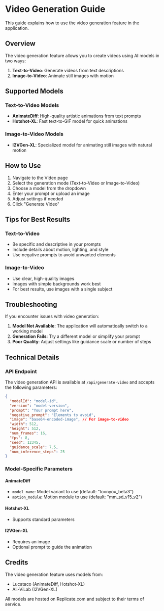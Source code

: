 # Video Generation Guide

This guide explains how to use the video generation feature in the application.

## Overview

The video generation feature allows you to create videos using AI models in two ways:
1. **Text-to-Video**: Generate videos from text descriptions
2. **Image-to-Video**: Animate still images with motion

## Supported Models

### Text-to-Video Models
- **AnimateDiff**: High-quality artistic animations from text prompts
- **Hotshot-XL**: Fast text-to-GIF model for quick animations

### Image-to-Video Models
- **I2VGen-XL**: Specialized model for animating still images with natural motion

## How to Use

1. Navigate to the Video page
2. Select the generation mode (Text-to-Video or Image-to-Video)
3. Choose a model from the dropdown
4. Enter your prompt or upload an image
5. Adjust settings if needed
6. Click "Generate Video"

## Tips for Best Results

### Text-to-Video
- Be specific and descriptive in your prompts
- Include details about motion, lighting, and style
- Use negative prompts to avoid unwanted elements

### Image-to-Video
- Use clear, high-quality images
- Images with simple backgrounds work best
- For best results, use images with a single subject

## Troubleshooting

If you encounter issues with video generation:

1. **Model Not Available**: The application will automatically switch to a working model
2. **Generation Fails**: Try a different model or simplify your prompt
3. **Poor Quality**: Adjust settings like guidance scale or number of steps

## Technical Details

### API Endpoint

The video generation API is available at `/api/generate-video` and accepts the following parameters:

```json
{
  "modelId": "model-id",
  "version": "model-version",
  "prompt": "Your prompt here",
  "negative_prompt": "Elements to avoid",
  "image": "base64-encoded-image", // For image-to-video
  "width": 512,
  "height": 512,
  "num_frames": 16,
  "fps": 8,
  "seed": 12345,
  "guidance_scale": 7.5,
  "num_inference_steps": 25
}
```

### Model-Specific Parameters

#### AnimateDiff
- `model_name`: Model variant to use (default: "toonyou_beta3")
- `motion_module`: Motion module to use (default: "mm_sd_v15_v2")

#### Hotshot-XL
- Supports standard parameters

#### I2VGen-XL
- Requires an image
- Optional prompt to guide the animation

## Credits

The video generation feature uses models from:
- Lucataco (AnimateDiff, Hotshot-XL)
- Ali-ViLab (I2VGen-XL)

All models are hosted on Replicate.com and subject to their terms of service.

